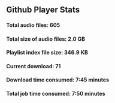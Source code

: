 ## Github Player Stats

#### **Total audio files**: 605

#### **Total size of audio files**: 2.0 GB

#### **Playlist index file size**: 346.9 KB

#### **Current download**: 71

#### **Download time consumed**: 7:45 minutes

#### **Total job time consumed**: 7:50 minutes